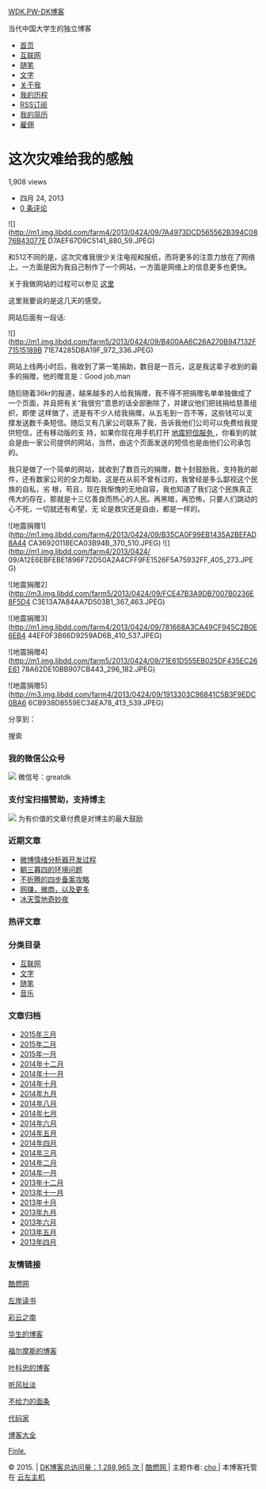 [ WDK.PW-DK博客 ](http://www.wdk.pw)

当代中国大学生的独立博客

  * [ 首页 ](http://www.wdk.pw)
  * [ 互联网 ](http://www.wdk.pw/category/uncategorized)
  * [ 随笔 ](http://www.wdk.pw/category/other)
  * [ 文字 ](http://www.wdk.pw/category/words)
  * [ 关于我 ](http://www.wdk.pw/sample-page)
  * [ 我的历程 ](http://www.wdk.pw/%e6%88%91%e7%9a%84%e5%8e%86%e7%a8%8b)
  * [ RSS订阅 ](http://www.wdk.pw/rss)
  * [ 我的简历 ](http://www.wdk.pw/me/#/resume)
  * [ 雇佣 ](https://jinshuju.net/f/3NPhAJ)

#  这次灾难给我的感触

1,908 views

  * 四月 24, 2013 
  * [ 0 条评论 ](http://www.wdk.pw/30.html#respond)

![](http://m1.img.libdd.com/farm4/2013/0424/09/7A4973DCD565562B394C0876B43077E
D7AEF67D9C5141_880_59.JPEG)

和512不同的是，这次灾难我很少关注电视和报纸，而将更多的注意力放在了网络上。一方面是因为我自己制作了一个网站，一方面是网络上的信息更多也更快。

关于我做网站的过程可以参见 [ 这里 ](http://test.wdk.pw/26.html)

这里我要说的是这几天的感受。

  
网站后面有一段话:

![](http://m1.img.libdd.com/farm5/2013/0424/09/B400AA6C26A270B947132F71515189B
71E74285DBA19F_972_336.JPEG)

网站上线两小时后，我收到了第一笔捐助，数目是一百元，这是我这辈子收到的最多的捐赠，他的赠言是：Good job,man

随后随着36kr的报道，越来越多的人给我捐赠，我不得不把捐赠名单单独做成了一个页面，并且把有关“我很穷”意思的话全部删除了，并建议他们把钱捐给慈善组织，即使
这样做了，还是有不少人给我捐赠，从五毛到一百不等，这些钱可以支撑发送数千条短信。随后又有几家公司联系了我，告诉我他们公司可以免费给我提供短信，还有移动版的支
持，如果你现在用手机打开 [ 地震短信服务 ](http://www.coolrand.com)
，你看到的就会是由一家公司提供的网站，当然，由这个页面发送的短信也是由他们公司承包的。

我只是做了一个简单的网站，就收到了数百元的捐赠，数十封鼓励我，支持我的邮件，还有数家公司的全力帮助，这是在从前不曾有过的，我曾经是多么鄙视这个民族的自私，劣
根，苟且，现在我惭愧的无地自容，我也知道了我们这个民族真正伟大的存在，那就是十三亿善良而热心的人民。再黑暗，再恐怖，只要人们跳动的心不死，一切就还有希望，无
论是救灾还是自由，都是一样的。

![地震捐赠1](http://m1.img.libdd.com/farm4/2013/0424/09/B35CA0F99EB1435A2BEFAD8A44
CA36920118ECA03B94B_370_510.JPEG) ![](http://m1.img.libdd.com/farm4/2013/0424/
09/A12E6EBFEBE1896F72D50A2A4CFF9FE1526F5A75932FF_405_273.JPEG)

![地震捐赠2](http://m3.img.libdd.com/farm5/2013/0424/09/FCE47B3A9DB7007B0236E8F5D4
C3E13A7A84AA7D503B1_367_463.JPEG)

![地震捐赠3](http://m1.img.libdd.com/farm4/2013/0424/09/781668A3CA49CF945C2B0E6EB4
44EF0F3B66D9259AD6B_410_537.JPEG)

![地震捐赠4](http://m1.img.libdd.com/farm5/2013/0424/09/71E61D555EB025DF435EC26E61
78A62DE10BB907CB443_296_182.JPEG)

![地震捐赠5](http://m3.img.libdd.com/farm4/2013/0424/09/1913303C96841C5B3F9EDC0BA6
6CB938D8559EC34EA78_413_539.JPEG)

分享到：  [ ](http://www.jiathis.com/share?uid=1769785)

搜索

###  我的微信公众号

![](http://susefood.u.qiniudn.com/dkw.jpg) 微信号：greatdk

###  支付宝扫描赞助，支持博主

![](http://susefood.u.qiniudn.com/zanzhu.png) 为有价值的文章付费是对博主的最大鼓励

###  近期文章

  * [ 微博情绪分析器开发过程 ](http://www.wdk.pw/909.html)
  * [ 朝三暮四的环境问题 ](http://www.wdk.pw/905.html)
  * [ 不折腾的四步备案攻略 ](http://www.wdk.pw/884.html)
  * [ 网赚，微商，以及更多 ](http://www.wdk.pw/885.html)
  * [ 冰天雪地奇妙夜 ](http://www.wdk.pw/895.html)

###  热评文章

###  分类目录

  * [ 互联网 ](http://www.wdk.pw/category/uncategorized)
  * [ 文字 ](http://www.wdk.pw/category/words)
  * [ 随笔 ](http://www.wdk.pw/category/other)
  * [ 音乐 ](http://www.wdk.pw/category/music)

###  文章归档

  * [ 2015年三月 ](http://www.wdk.pw/date/2015/03)
  * [ 2015年二月 ](http://www.wdk.pw/date/2015/02)
  * [ 2015年一月 ](http://www.wdk.pw/date/2015/01)
  * [ 2014年十二月 ](http://www.wdk.pw/date/2014/12)
  * [ 2014年十一月 ](http://www.wdk.pw/date/2014/11)
  * [ 2014年十月 ](http://www.wdk.pw/date/2014/10)
  * [ 2014年九月 ](http://www.wdk.pw/date/2014/09)
  * [ 2014年八月 ](http://www.wdk.pw/date/2014/08)
  * [ 2014年七月 ](http://www.wdk.pw/date/2014/07)
  * [ 2014年六月 ](http://www.wdk.pw/date/2014/06)
  * [ 2014年五月 ](http://www.wdk.pw/date/2014/05)
  * [ 2014年四月 ](http://www.wdk.pw/date/2014/04)
  * [ 2014年三月 ](http://www.wdk.pw/date/2014/03)
  * [ 2014年二月 ](http://www.wdk.pw/date/2014/02)
  * [ 2014年一月 ](http://www.wdk.pw/date/2014/01)
  * [ 2013年十二月 ](http://www.wdk.pw/date/2013/12)
  * [ 2013年十一月 ](http://www.wdk.pw/date/2013/11)
  * [ 2013年十月 ](http://www.wdk.pw/date/2013/10)
  * [ 2013年九月 ](http://www.wdk.pw/date/2013/09)
  * [ 2013年六月 ](http://www.wdk.pw/date/2013/06)
  * [ 2013年五月 ](http://www.wdk.pw/date/2013/05)
  * [ 2013年四月 ](http://www.wdk.pw/date/2013/04)

###  友情链接

[ 酷燃网 ](http://www.coolirand.com)

[ 左岸读书 ](http://www.zreading.cn)

[ 彩云之南 ](http://wendy.imsuse.de)

[ 华生的博客 ](http://www.johnwatsonblog.co.uk)

[ 福尔摩斯的博客 ](http://www.thescienceofdeduction.co.uk)

[ 叶科忠的博客 ](http://www.yekezhong.com)

[ 听风扯淡 ](http://www.windsays.com/)

[ 不给力的面条 ](http://miantiao.me)

[ 代码家 ](http://blog.daimajia.com/)

[ 博客大全 ](http://lusongsong.com/daohang)

[ Finle. ](http://finle.me/)

© 2015. | [ DK博客总访问量：1,288,965 次 ](http://www.wdk.pw/) | [ 酷燃网
](http://www.coolirand.com) | 主题作者: [ cho ](http://pagecho.com) | 本博客托管在 [
云左主机 ](http://www.cloudleft.com/aff.php?aff=086)

